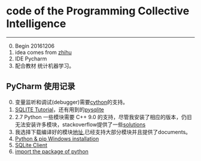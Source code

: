 # code of the Programming Collective Intelligence

---


0. Begin 20161206
1. idea comes from [zhihu](https://www.zhihu.com/question/28530832)
2. IDE Pycharm
3. 配合教材 统计机器学习。

## PyCharm 使用记录

0. 变量监听和调试(debugger)需要[cython](http://cython.org/)的支持。
1. [SQLITE Tutorial](http://www.runoob.com/sqlite/sqlite-tutorial.html)，还有用到的[pysqlite](https://github.com/ghaering/pysqlite)
2. 2.7 Python 一些模块需要 C++ 9.0 的支持，尽管我安装了相应的版本，仍旧无法安装许多模块，stackoverflow提供了一些[solutions](http://stackoverflow.com/questions/2817869/error-unable-to-find-vcvarsall-bat)
3. 我选择下载编译好的模块[地址](http://www.lfd.uci.edu/~gohlke/pythonlibs/),已经支持大部分模块并且提供了documents。
4. [Python & pip Windows installation](https://github.com/BurntSushi/nfldb/wiki/Python-&-pip-Windows-installation)
5. [SQLite Client](http://sqlitebrowser.org/)
6. [import the package of python](http://smilejay.com/2013/09/use-modules-in-other-directories/)

